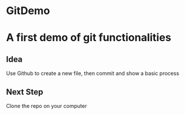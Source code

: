 # GitDemo
# A first demo of git functionalities

## Idea
Use Github to create a new file, then commit and show a basic process

## Next Step
Clone the repo on your computer

